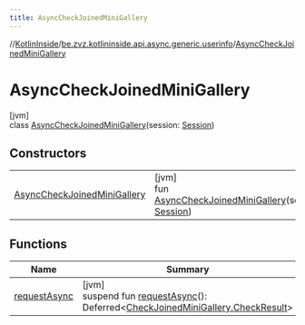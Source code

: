 ```yaml
---
title: AsyncCheckJoinedMiniGallery
---
```

//[KotlinInside](../../../index.html)/[be.zvz.kotlininside.api.async.generic.userinfo](../index.html)/[AsyncCheckJoinedMiniGallery](index.html)



# AsyncCheckJoinedMiniGallery



[jvm]\
class [AsyncCheckJoinedMiniGallery](index.html)(session: [Session](../../be.zvz.kotlininside.session/-session/index.html))



## Constructors


| | |
|---|---|
| [AsyncCheckJoinedMiniGallery](-async-check-joined-mini-gallery.html) | [jvm]<br>fun [AsyncCheckJoinedMiniGallery](-async-check-joined-mini-gallery.html)(session: [Session](../../be.zvz.kotlininside.session/-session/index.html)) |


## Functions


| Name | Summary |
|---|---|
| [requestAsync](request-async.html) | [jvm]<br>suspend fun [requestAsync](request-async.html)(): Deferred&lt;[CheckJoinedMiniGallery.CheckResult](../../be.zvz.kotlininside.api.generic.userinfo/-check-joined-mini-gallery/-check-result/index.html)&gt; |

